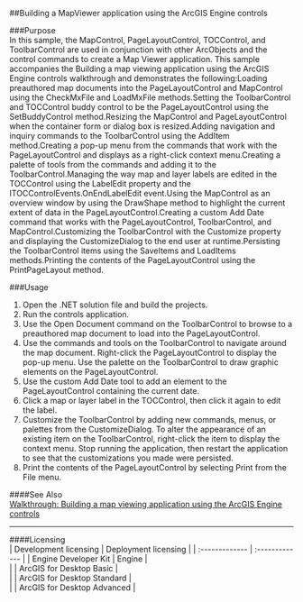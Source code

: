 ##Building a MapViewer application using the ArcGIS Engine controls

###Purpose  
In this sample, the MapControl, PageLayoutControl, TOCControl, and ToolbarControl are used in conjunction with other ArcObjects and the control commands to create a Map Viewer application. This sample accompanies the Building a map viewing application using the ArcGIS Engine controls walkthrough and demonstrates the following:Loading preauthored map documents into the PageLayoutControl and MapControl using the CheckMxFile and LoadMxFile methods.Setting the ToolbarControl and TOCControl buddy control to be the PageLayoutControl using the SetBuddyControl method.Resizing the MapControl and PageLayoutControl when the container form or dialog box is resized.Adding navigation and inquiry commands to the ToolbarControl using the AddItem method.Creating a pop-up menu from the commands that work with the PageLayoutControl and displays as a right-click context menu.Creating a palette of tools from the commands and adding it to the ToolbarControl.Managing the way map and layer labels are edited in the TOCControl using the LabelEdit property and the ITOCControlEvents.OnEndLabelEdit event.Using the MapControl as an overview window by using the DrawShape method to highlight the current extent of data in the PageLayoutControl.Creating a custom Add Date command that works with the PageLayoutControl, ToolbarControl, and MapControl.Customizing the ToolbarControl with the Customize property and displaying the CustomizeDialog to the end user at runtime.Persisting the ToolbarControl items using the SaveItems and LoadItems methods.Printing the contents of the PageLayoutControl using the PrintPageLayout method.   


###Usage
1. Open the .NET solution file and build the projects.  
1. Run the controls application.  
1. Use the Open Document command on the ToolbarControl to browse to a preauthored map document to load into the PageLayoutControl.  
1. Use the commands and tools on the ToolbarControl to navigate around the map document. Right-click the PageLayoutControl to display the pop-up menu. Use the palette on the ToolbarControl to draw graphic elements on the PageLayoutControl.  
1. Use the custom Add Date tool to add an element to the PageLayoutControl containing the current date.  
1. Click a map or layer label in the TOCControl, then click it again to edit the label.  
1. Customize the ToolbarControl by adding new commands, menus, or palettes from the CustomizeDialog. To alter the appearance of an existing item on the ToolbarControl, right-click the item to display the context menu. Stop running the application, then restart the application to see that the customizations you made were persisted.  
1. Print the contents of the PageLayoutControl by selecting Print from the File menu.  







####See Also  
[Walkthrough: Building a map viewing application using the ArcGIS Engine controls](http://desktopdev.arcgis.com/search/?q=Walkthrough%3A%20Building%20a%20map%20viewing%20application%20using%20the%20ArcGIS%20Engine%20controls&p=0&language=en&product=arcobjects-sdk-dotnet&version=&n=15&collection=help)  


---------------------------------

####Licensing  
| Development licensing | Deployment licensing | 
| :------------- | :------------- | 
| Engine Developer Kit | Engine |  
|  | ArcGIS for Desktop Basic |  
|  | ArcGIS for Desktop Standard |  
|  | ArcGIS for Desktop Advanced |  


